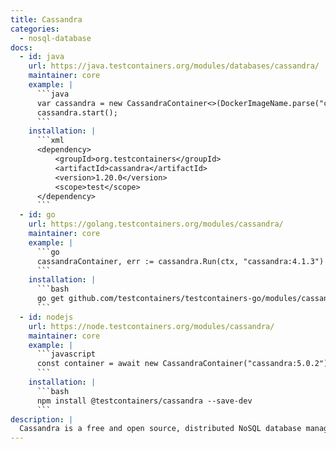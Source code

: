 ```yaml
---
title: Cassandra
categories:
  - nosql-database
docs:
  - id: java
    url: https://java.testcontainers.org/modules/databases/cassandra/
    maintainer: core
    example: |
      ```java
      var cassandra = new CassandraContainer<>(DockerImageName.parse("cassandra:3.11.2"));
      cassandra.start();
      ```
    installation: |
      ```xml
      <dependency>
          <groupId>org.testcontainers</groupId>
          <artifactId>cassandra</artifactId>
          <version>1.20.0</version>
          <scope>test</scope>
      </dependency>
      ```
  - id: go
    url: https://golang.testcontainers.org/modules/cassandra/
    maintainer: core
    example: |
      ```go
      cassandraContainer, err := cassandra.Run(ctx, "cassandra:4.1.3")
      ```
    installation: |
      ```bash
      go get github.com/testcontainers/testcontainers-go/modules/cassandra
      ```
  - id: nodejs
    url: https://node.testcontainers.org/modules/cassandra/
    maintainer: core
    example: |
      ```javascript
      const container = await new CassandraContainer("cassandra:5.0.2").start();
      ```
    installation: |
      ```bash
      npm install @testcontainers/cassandra --save-dev
      ```
description: |
  Cassandra is a free and open source, distributed NoSQL database management system. It is designed to handle large amounts of data across many commodity servers, providing high availability with no single point of failure.
---
```

